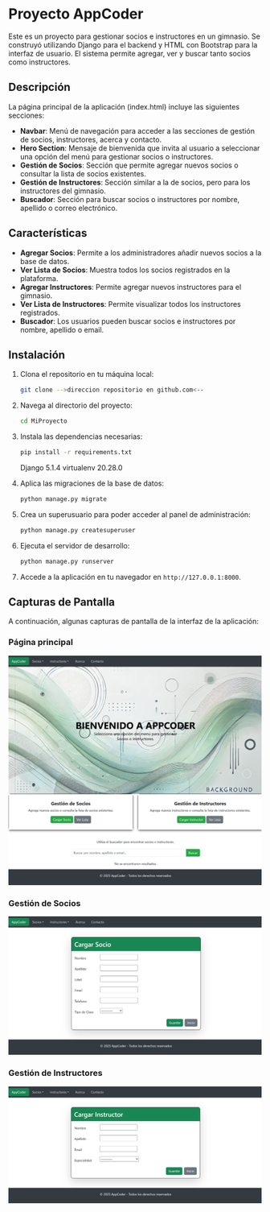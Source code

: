 # Proyecto AppCoder

Este es un proyecto para gestionar socios e instructores en un gimnasio. Se construyó utilizando Django para el backend y HTML con Bootstrap para la interfaz de usuario. El sistema permite agregar, ver y buscar tanto socios como instructores.

## Descripción

La página principal de la aplicación (index.html) incluye las siguientes secciones:

- **Navbar**: Menú de navegación para acceder a las secciones de gestión de socios, instructores, acerca y contacto.
- **Hero Section**: Mensaje de bienvenida que invita al usuario a seleccionar una opción del menú para gestionar socios o instructores.
- **Gestión de Socios**: Sección que permite agregar nuevos socios o consultar la lista de socios existentes.
- **Gestión de Instructores**: Sección similar a la de socios, pero para los instructores del gimnasio.
- **Buscador**: Sección para buscar socios o instructores por nombre, apellido o correo electrónico.

## Características

- **Agregar Socios**: Permite a los administradores añadir nuevos socios a la base de datos.
- **Ver Lista de Socios**: Muestra todos los socios registrados en la plataforma.
- **Agregar Instructores**: Permite agregar nuevos instructores para el gimnasio.
- **Ver Lista de Instructores**: Permite visualizar todos los instructores registrados.
- **Buscador**: Los usuarios pueden buscar socios e instructores por nombre, apellido o email.

## Instalación

1. Clona el repositorio en tu máquina local:
   ```bash
   git clone -->direccion repositorio en github.com<--
   ```

2. Navega al directorio del proyecto:
   ```bash
   cd MiProyecto
   ```

3. Instala las dependencias necesarias:
   ```bash
   pip install -r requirements.txt
   ```
   Django          5.1.4
   virtualenv      20.28.0

5. Aplica las migraciones de la base de datos:
   ```bash
   python manage.py migrate
   ```

6. Crea un superusuario para poder acceder al panel de administración:
   ```bash
   python manage.py createsuperuser
   ```

7. Ejecuta el servidor de desarrollo:
   ```bash
   python manage.py runserver
   ```

8. Accede a la aplicación en tu navegador en `http://127.0.0.1:8000`.

## Capturas de Pantalla

A continuación, algunas capturas de pantalla de la interfaz de la aplicación:

### Página principal
![Página principal](https://raw.githubusercontent.com/GBronzi/proyecto_1/refs/heads/master/AppCoder/static/img/pag_1.png)

### Gestión de Socios
![Gestión de Socios](https://raw.githubusercontent.com/GBronzi/proyecto_1/refs/heads/master/AppCoder/static/img/pag_2.png)

### Gestión de Instructores
![Gestiond de Instructores](https://raw.githubusercontent.com/GBronzi/proyecto_1/refs/heads/master/AppCoder/static/img/pag_3.png)

